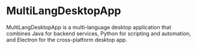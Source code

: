 # MultiLangDesktopApp
MultiLangDesktopApp is a multi-language desktop application that combines Java for backend services, Python for scripting and automation, and Electron for the cross-platform desktop app. 
